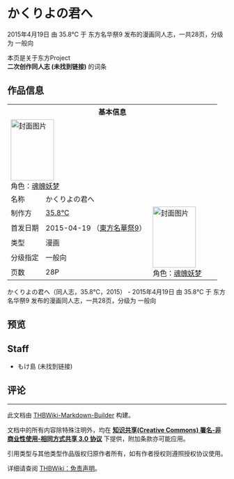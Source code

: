 # かくりよの君へ

<!-- source html: G:\repos\THBWiki-Markdown-Builder\THBWikiMarkdown\Temp\main\5\57\ns0%3A%E3%81%8B%E3%81%8F%E3%82%8A%E3%82%88%E3%81%AE%E5%90%9B%E3%81%B8.html -->

2015年4月19日 由 35.8℃ 于 东方名华祭9 发布的漫画同人志，一共28页，分级为 一般向

本页是关于东方Project  
 **二次创作同人志 (未找到链接)** 的词条
## 作品信息

<table><tbody><tr><th colspan="3">基本信息</th></tr><tr><td class="cover-artwork-mobile" colspan="2"><a href="./文件-かくりよの君へ封面.jpg.md" class="image" title="封面图片"><img alt="封面图片" src="https://upload.thwiki.cc/thumb/5/58/%E3%81%8B%E3%81%8F%E3%82%8A%E3%82%88%E3%81%AE%E5%90%9B%E3%81%B8%E5%B0%81%E9%9D%A2.jpg/99px-%E3%81%8B%E3%81%8F%E3%82%8A%E3%82%88%E3%81%AE%E5%90%9B%E3%81%B8%E5%B0%81%E9%9D%A2.jpg" decoding="async" loading="lazy" width="99" height="140" srcset="https://upload.thwiki.cc/thumb/5/58/%E3%81%8B%E3%81%8F%E3%82%8A%E3%82%88%E3%81%AE%E5%90%9B%E3%81%B8%E5%B0%81%E9%9D%A2.jpg/149px-%E3%81%8B%E3%81%8F%E3%82%8A%E3%82%88%E3%81%AE%E5%90%9B%E3%81%B8%E5%B0%81%E9%9D%A2.jpg 1.5x, https://upload.thwiki.cc/thumb/5/58/%E3%81%8B%E3%81%8F%E3%82%8A%E3%82%88%E3%81%AE%E5%90%9B%E3%81%B8%E5%B0%81%E9%9D%A2.jpg/198px-%E3%81%8B%E3%81%8F%E3%82%8A%E3%82%88%E3%81%AE%E5%90%9B%E3%81%B8%E5%B0%81%E9%9D%A2.jpg 2x" data-file-width="363" data-file-height="512"></a><div class="cover-char">角色：<a href="./魂魄妖梦.md" title="魂魄妖梦">魂魄妖梦</a></div></td>
</tr><tr><td class="label">名称</td><td colspan="2"> かくりよの君へ </td></tr><tr><td class="label">制作方</td><td><a href="./35.8℃.md" title="35.8℃">35.8℃</a></td><td class="cover-artwork" rowspan="5" style="min-width:140px;"><a href="./文件-かくりよの君へ封面.jpg.md" class="image" title="封面图片"><img alt="封面图片" src="https://upload.thwiki.cc/thumb/5/58/%E3%81%8B%E3%81%8F%E3%82%8A%E3%82%88%E3%81%AE%E5%90%9B%E3%81%B8%E5%B0%81%E9%9D%A2.jpg/99px-%E3%81%8B%E3%81%8F%E3%82%8A%E3%82%88%E3%81%AE%E5%90%9B%E3%81%B8%E5%B0%81%E9%9D%A2.jpg" decoding="async" loading="lazy" width="99" height="140" srcset="https://upload.thwiki.cc/thumb/5/58/%E3%81%8B%E3%81%8F%E3%82%8A%E3%82%88%E3%81%AE%E5%90%9B%E3%81%B8%E5%B0%81%E9%9D%A2.jpg/149px-%E3%81%8B%E3%81%8F%E3%82%8A%E3%82%88%E3%81%AE%E5%90%9B%E3%81%B8%E5%B0%81%E9%9D%A2.jpg 1.5x, https://upload.thwiki.cc/thumb/5/58/%E3%81%8B%E3%81%8F%E3%82%8A%E3%82%88%E3%81%AE%E5%90%9B%E3%81%B8%E5%B0%81%E9%9D%A2.jpg/198px-%E3%81%8B%E3%81%8F%E3%82%8A%E3%82%88%E3%81%AE%E5%90%9B%E3%81%B8%E5%B0%81%E9%9D%A2.jpg 2x" data-file-width="363" data-file-height="512"></a><div class="cover-char">角色：<a href="./魂魄妖梦.md" title="魂魄妖梦">魂魄妖梦</a></div></td>
</tr><tr><td class="label">首发日期</td><td>2015-04-19&#160;（<a href="/展会作品列表?e=%E4%B8%9C%E6%96%B9%E5%90%8D%E5%8D%8E%E7%A5%AD%239">東方名華祭9</a>）</td></tr><tr><td class="label">类型</td><td>漫画</td></tr><tr><td class="label">分级指定</td><td>一般向</td></tr><tr><td class="label">页数</td><td>28P</td></tr></tbody></table>

かくりよの君へ（同人志，35.8℃，2015） - 2015年4月19日 由 35.8℃ 于 东方名华祭9 发布的漫画同人志，一共28页，分级为 一般向
## 预览
## Staff
- もけ島 (未找到链接)

## 评论




---

此文档由 [THBWiki-Markdown-Builder](https://github.com/Delsin-Yu/THBWiki-Markdown-Builder) 构建。

文档中的所有内容除特殊注明外，均在 [**知识共享(Creative Commons) 署名-非商业性使用-相同方式共享 3.0 协议**](https://creativecommons.org/licenses/by-sa/3.0/deed.zh-hans) 下提供，附加条款亦可能应用。

引用类型与其他类型作品版权归原作者所有，如有作者授权则遵照授权协议使用。

详细请查阅 [THBWiki：免责声明](https://thbwiki.cc/THBWiki:%E5%85%8D%E8%B4%A3%E5%A3%B0%E6%98%8E)。

